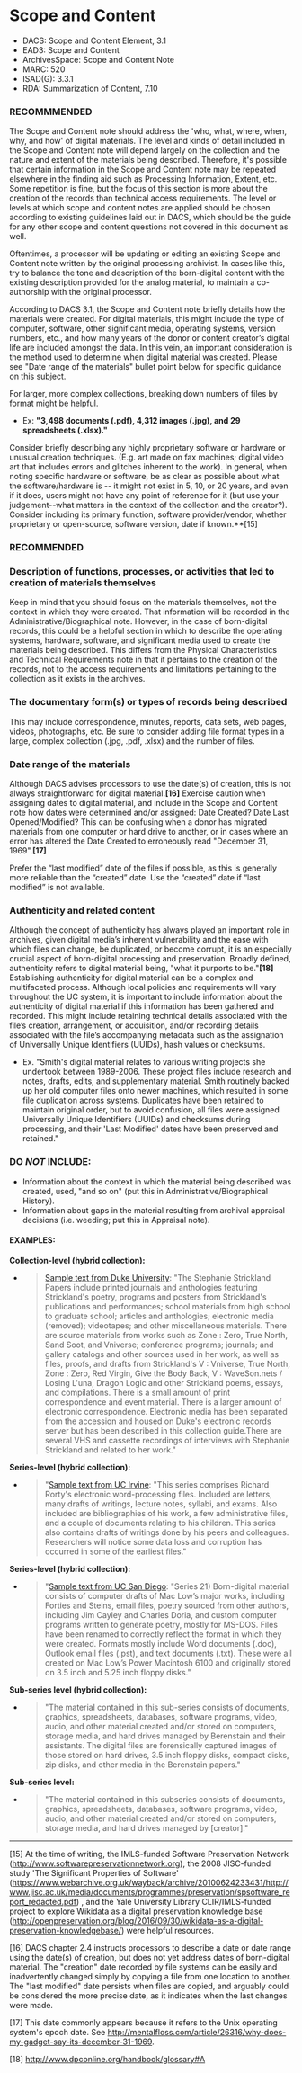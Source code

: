 # Scope and Content

* DACS: Scope and Content Element, 3.1
* EAD3: Scope and Content <scopecontent>
* ArchivesSpace: Scope and Content Note
* MARC: 520
* ISAD(G): 3.3.1
* RDA: Summarization of Content, 7.10

### RECOMMMENDED
The Scope and Content note should address the 'who, what, where, when, why, and how' of digital materials. The level and kinds of detail included in the Scope and Content note will depend largely on the collection and the nature and extent of the materials being described. Therefore, it's possible that certain information in the Scope and Content note may be repeated elsewhere in the finding aid such as Processing Information, Extent, etc. Some repetition is fine, but the focus of this section is more about the creation of the records than technical access requirements. The level or levels at which scope and content notes are applied should be chosen according to existing guidelines laid out in DACS, which should be the guide for any other scope and content questions not covered in this document as well. 

Oftentimes, a processor will be updating or editing an existing Scope and Content note written by the original processing archivist. In cases like this, try to balance the tone and description of the born-digital content with the existing description provided for the analog material, to maintain a co-authorship with the original processor.

According to DACS 3.1, the Scope and Content note briefly details how the materials were created. For digital materials, this might include the type of computer, software, other significant media, operating systems, version numbers, etc., and how many years of the donor or content creator’s digital life are included amongst the data. In this vein, an important consideration is the method used to determine when digital material was created. Please see "Date range of the materials" bullet point below for specific guidance on this subject. 

For larger, more complex collections, breaking down numbers of files by format might be helpful.
* Ex: **"3,498 documents (.pdf), 4,312 images (.jpg), and 29 spreadsheets (.xlsx)."**

Consider briefly describing any highly proprietary software or hardware or unusual creation techniques. (E.g. art made on fax machines; digital video art that includes errors and glitches inherent to the work). In general, when noting specific hardware or software, be as clear as possible about what the software/hardware is -- it might not exist in 5, 10, or 20 years, and even if it does, users might not have any point of reference for it (but use your judgement--what matters in the context of the collection and the creator?). Consider including its primary function, software provider/vendor, whether proprietary or open-source, software version, date if known.**[15]

### RECOMMENDED
### Description of functions, processes, or activities that led to creation of materials themselves
Keep in mind that you should focus on the materials themselves, not the context in which they were created. That information will be recorded in the Administrative/Biographical note. However, in the case of born-digital records, this could be a helpful section in which to describe the operating systems, hardware, software, and significant media used to create the materials being described. This differs from the Physical Characteristics and Technical Requirements note in that it pertains to the creation of the records, not to the access requirements and limitations pertaining to the collection as it exists in the archives. 

### The documentary form(s) or types of records being described
This may include correspondence, minutes, reports, data sets, web pages, videos, photographs, etc. Be sure to consider adding file format types in a large, complex collection (.jpg, .pdf, .xlsx) and the number of files.

### Date range of the materials
Although DACS advises processors to use the date(s) of creation, this is not always straightforward for digital material.**[16]** Exercise caution when assigning dates to digital material, and include in the Scope and Content note how dates were determined and/or assigned: Date Created? Date Last Opened/Modified? This can be confusing when a donor has migrated materials from one computer or hard drive to another, or in cases where an error has altered the Date Created to erroneously read "December 31, 1969".**[17]**

Prefer the “last modified” date of the files if possible, as this is generally more reliable than the “created” date. Use the “created” date if “last modified” is not available.

### Authenticity and related content
Although the concept of authenticity has always played an important role in archives, given digital media’s inherent vulnerability and the ease with which files can change, be duplicated, or become corrupt, it is an especially crucial aspect of born-digital processing and preservation. Broadly defined, authenticity refers to digital material being, "what it purports to be."**[18]** Establishing authenticity for digital material can be a complex and multifaceted process. Although local policies and requirements will vary throughout the UC system, it is important to include information about the authenticity of digital material if this information has been gathered and recorded. This might include retaining technical details associated with the file’s creation, arrangement, or acquisition, and/or recording details associated with the file’s accompanying metadata such as the assignation of Universally Unique Identifiers (UUIDs), hash values or checksums. 
* Ex. "Smith's digital material relates to various writing projects she undertook between 1989-2006. These project files include research and notes, drafts, edits, and supplementary material. Smith routinely backed up her old computer files onto newer machines, which resulted in some file duplication across systems. Duplicates have been retained to maintain original order, but to avoid confusion, all files were assigned Universally Unique Identifiers (UUIDs) and checksums during processing, and their 'Last Modified' dates have been preserved and retained."

### DO _NOT_ INCLUDE:
* Information about the context in which the material being described was created, used, "and so on" (put this in Administrative/Biographical History).
* Information about gaps in the material resulting from archival appraisal decisions (i.e. weeding; put this in Appraisal note).

#### EXAMPLES:
**Collection-level (hybrid collection):**
* >[Sample text from Duke University](http://library.duke.edu/rubenstein/findingaids/stricklandstephanie/#historicalnote): "The Stephanie Strickland Papers include printed journals and anthologies featuring Strickland's poetry, programs and posters from Strickland's publications and performances; school materials from high school to graduate school; articles and anthologies; electronic media (removed); videotapes; and other miscellaneous materials. There are source materials from works such as Zone : Zero, True North, Sand Soot, and Vniverse; conference programs; journals; and gallery catalogs and other sources used in her work, as well as files, proofs, and drafts from Strickland's V : Vniverse, True North, Zone : Zero, Red Virgin, Give the Body Back, V : WaveSon.nets / Losing L'una, Dragon Logic and other Strickland poems, essays, and compilations. There is a small amount of print correspondence and event material. There is a larger amount of electronic correspondence. Electronic media has been separated from the accession and housed on Duke's electronic records server but has been described in this collection guide.There are several VHS and cassette recordings of interviews with Stephanie Strickland and related to her work."

**Series-level (hybrid collection):**
* >"[Sample text from UC Irvine](http://pdf.oac.cdlib.org/pdf/uci/cta/c017.pdf): "This series comprises Richard Rorty's electronic word-processing files. Included are letters, many drafts of writings, lecture notes, syllabi, and exams. Also included are bibliographies of his work, a few administrative files, and a couple of documents relating to his children. This series also contains drafts of writings done by his peers and colleagues. Researchers will notice some data loss and corruption has occurred in some of the earliest files."

**Series-level (hybrid collection):**
* >"[Sample text from UC San Diego](http://www.oac.cdlib.org/findaid/ark:/13030/kt709nb2cz): "Series 21) Born-digital material consists of computer drafts of Mac Low’s major works, including Forties and Steins, email files, poetry sourced from other authors, including Jim Cayley and Charles Doria, and custom computer programs written to generate poetry, mostly for MS-DOS. Files have been renamed to correctly reflect the format in which they were created. Formats mostly include Word documents (.doc), Outlook email files (.pst), and text documents (.txt). These were all created on Mac Low’s Power Macintosh 6100 and originally stored on 3.5 inch and 5.25 inch floppy disks."

**Sub-series level (hybrid collection):**
* >"The material contained in this sub-series consists of documents, graphics, spreadsheets, databases, software programs, video, audio, and other material created and/or stored on computers, storage media, and hard drives managed by Berenstain and their assistants. The digital files are forensically captured images of those stored on hard drives, 3.5 inch floppy disks, compact disks, zip disks, and other media in the Berenstain papers."

**Sub-series level:**
* >"The material contained in this subseries consists of documents, graphics, spreadsheets, databases, software programs, video, audio, and other material created and/or stored on computers, storage media, and hard drives managed by [creator]."


___
[15] At the time of writing, the IMLS-funded Software Preservation Network (http://www.softwarepreservationnetwork.org), the 2008 JISC-funded study 'The Significant Properties of Software' (https://www.webarchive.org.uk/wayback/archive/20100624233431/http://www.jisc.ac.uk/media/documents/programmes/preservation/spsoftware_report_redacted.pdf) , and the Yale University Library CLIR/IMLS-funded project to explore Wikidata as a digital preservation knowledge base (http://openpreservation.org/blog/2016/09/30/wikidata-as-a-digital-preservation-knowledgebase/) were helpful resources.  

[16] DACS chapter 2.4 instructs processors to describe a date or date range using the date(s) of creation, but does not yet address dates of born-digital material. The "creation" date recorded by file systems can be easily and inadvertently changed simply by copying a file from one location to another. The "last modified" date persists when files are copied, and arguably could be considered the more precise date, as it indicates when the last changes were made.

[17] This date commonly appears because it refers to the Unix operating system's epoch date. See http://mentalfloss.com/article/26316/why-does-my-gadget-say-its-december-31-1969. 

[18] http://www.dpconline.org/handbook/glossary#A
